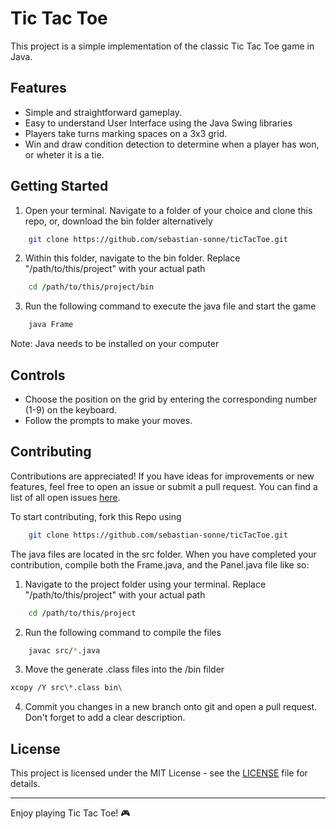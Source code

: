 # Tic Tac Toe

This project is a simple implementation of the classic Tic Tac Toe game in Java. 

## Features

- Simple and straightforward gameplay.
- Easy to understand User Interface using the Java Swing libraries
- Players take turns marking spaces on a 3x3 grid.
- Win and draw condition detection to determine when a player has won, or wheter it is a tie.


## Getting Started

1. Open your terminal. Navigate to a folder of your choice and clone this repo, or, download the bin folder alternatively 

```bash
    git clone https://github.com/sebastian-sonne/ticTacToe.git
```

2. Within this folder, navigate to the bin folder. Replace "/path/to/this/project" with your actual path

```bash
    cd /path/to/this/project/bin
```
3. Run the following command to execute the java file and start the game
```bash
    java Frame
```

Note: Java needs to be installed on your computer

## Controls

- Choose the position on the grid by entering the corresponding number (1-9) on the keyboard.
- Follow the prompts to make your moves.


## Contributing

Contributions are appreciated! If you have ideas for improvements or new features, feel free to open an issue or submit a pull request. You can find a list of all open issues [here](https://github.com/sebastian-sonne/ticTacToe/issues).

To start contributing, fork this Repo using
```bash
    git clone https://github.com/sebastian-sonne/ticTacToe.git
```

The java files are located in the src folder. When you have completed your contribution, compile both the Frame.java, and the Panel.java file like so:

1. Navigate to the project folder using your terminal. Replace "/path/to/this/project" with your actual path
```bash
    cd /path/to/this/project
```

2. Run the following command to compile the files
```bash
    javac src/*.java
```
3. Move the generate .class files into the /bin filder
``` bash
xcopy /Y src\*.class bin\
```
4. Commit you changes in a new branch onto git and open a pull request. Don't forget to add a clear description.

## License

This project is licensed under the MIT License - see the [LICENSE](LICENSE) file for details.

---

Enjoy playing Tic Tac Toe! 🎮